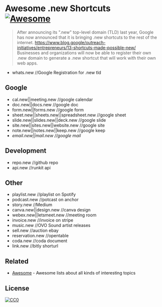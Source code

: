 # Awesome .new Shortcuts [![Awesome](https://cdn.rawgit.com/sindresorhus/awesome/d7305f38d29fed78fa85652e3a63e154dd8e8829/media/badge.svg)](https://github.com/sindresorhus/awesome)

> After announcing its ".new" top-level domain (TLD) last year,
> Google has now announced that it is bringing .new shortcuts to the rest of the internet. https://www.blog.google/outreach-initiatives/entrepreneurs/13-shortcuts-made-possible-new/
> Businesses and organizations will now be able to register their own .new domain to generate a .new shortcut that will work with their own web apps.

- whats.new //Google Registration for .new tld

## Google

- cal.new||meeting.new //google calendar
- doc.new||docs.new //google doc
- form.new||forms.new //google form
- sheet.new||sheets.new||spreadsheet.new //google sheet
- slide.new||slides.new||deck.new //google slide
- site.new||sites.new||website.new //google site
- note.new||notes.new||keep.new //google keep
- *email.new||mail.new //google mail*

## Development

- repo.new //github repo
- api.new //runkit api

## Other

- playlist.new //playlist on Spotify
- podcast.new //potcast on anchor
- story.new //Medium
- canva.new||design.new //canva design
- webex.new||letsmeet.new //meeting room
- invoice.new //invoice on stripe
- music.new //OVO Sound artist releases
- sell.new //auction ebay
- reservation.new //opentable
- coda.new //coda document
- link.new //bitly shorturl


## Related

- [Awesome](https://github.com/sindresorhus/awesome) - Awesome lists about all kinds of interesting topics


## License

[![CC0](http://mirrors.creativecommons.org/presskit/buttons/88x31/svg/cc-zero.svg)](https://creativecommons.org/publicdomain/zero/1.0/)
